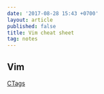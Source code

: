 ```yaml
---
date: '2017-08-28 15:43 +0700'
layout: article
published: false
title: Vim cheat sheet
tag: notes
---
```

## Vim

[CTags](https://blog.sensible.io/2014/05/09/supercharge-your-vim-into-ide-with-ctags.html)
